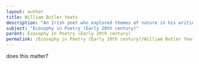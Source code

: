 ```yaml
---
layout: author
title: William Butler Yeats
description: "An Irish poet who explored themes of nature in his writing, Yeats incorporated elements of mysticism and ecological awareness into his poetry, considering the spiritual connection between humanity and nature."
subject: "Ecosophy in Poetry (Early 20th century)"
parent: Ecosophy in Poetry (Early 20th century)
permalink: /Ecosophy in Poetry (Early 20th century)/William Butler Yeats/
---
```


does this matter?
